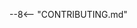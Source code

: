 <!--
SPDX-FileCopyrightText: 2024-present Stuart Ellis <stuart@stuartellis.name>

SPDX-License-Identifier: MIT
-->

<!-- markdownlint-disable MD041 -->

--8<-- "CONTRIBUTING.md"
